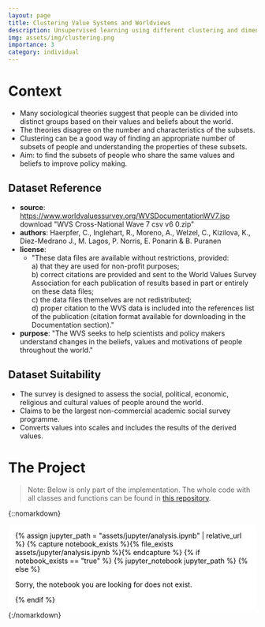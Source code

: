 ```yaml
---
layout: page
title: Clustering Value Systems and Worldviews
description: Unsupervised learning using different clustering and dimensionality reduction methods to analyse the results of a questionnaire about values and worldviews.
img: assets/img/clustering.png
importance: 3
category: individual
---
```



# Context

* Many sociological theories suggest that people can be divided into distinct groups based on their values and beliefs about the world. 
* The theories disagree on the number and characteristics of the subsets.
* Clustering can be a good way of finding an appropriate number of subsets of people and understanding the properties of these subsets.
* Aim: to find the subsets of people who share the same values and beliefs to improve policy making.

## Dataset Reference

* **source**: https://www.worldvaluessurvey.org/WVSDocumentationWV7.jsp download "WVS Cross-National Wave 7 csv v6 0.zip"
* **authors**: Haerpfer, C., Inglehart, R., Moreno, A., Welzel, C., Kizilova, K., Diez-Medrano J., M. Lagos, P. Norris, E. Ponarin & B. Puranen
* **license**: 
    * "These data files are available without restrictions, provided: <br>
    a) that they are used for non-profit purposes; <br>
    b) correct citations are provided and sent to the World Values Survey Association for each publication of results based in part or entirely on these data files; <br>
    c) the data files themselves are not redistributed; <br>
    d) proper citation to the WVS data is included into the references list of the publication (citation format available for downloading in the Documentation section)."
* **purpose**: "The WVS seeks to help scientists and policy makers understand changes in the beliefs, values and motivations of people throughout the world."

## Dataset Suitability

* The survey is designed to assess the social, political, economic, religious and cultural values of people around the world.
* Claims to be the largest non-commercial academic social survey programme.
* Converts values into scales and includes the results of the derived values. 


# The Project
> Note: Below is only part of the implementation. The whole code with all classes and functions can be found in [this repository](https://github.com/lartmann/Clustering-Value-Systems-and-Worldviews).

{::nomarkdown}
<div style="background-color: white; color: black; padding: 1em; border-radius: 8px;">
{% assign jupyter_path = "assets/jupyter/analysis.ipynb" | relative_url %}
{% capture notebook_exists %}{% file_exists assets/jupyter/analysis.ipynb %}{% endcapture %}
{% if notebook_exists == "true" %}
{% jupyter_notebook jupyter_path %}
{% else %}

<p>Sorry, the notebook you are looking for does not exist.</p>
{% endif %}
</div>
{:/nomarkdown}